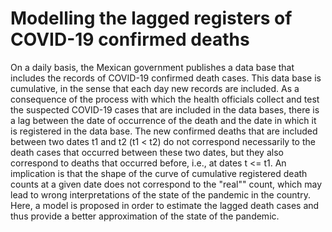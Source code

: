 # Modelling the lagged registers of COVID-19 confirmed deaths

On a daily basis, the Mexican government publishes a data base that includes the records of COVID-19 confirmed death cases. This data base is cumulative, in the sense that each day new records are included. As a consequence of the process with which the health officials collect and test the suspected COVID-19 cases that are included in the data bases, there is a lag between the date of occurrence of the death and the date in which it is registered in the data base. The new confirmed deaths that are included between two dates t1 and t2  (t1 < t2) do not correspond necessarily to the death cases that occurred between these two dates, but they also correspond to deaths that occurred before, i.e., at dates t <= t1. An implication is that the shape of the curve of cumulative registered death counts at a given date does not correspond to the "real"" count, which may lead to wrong interpretations of the state of the pandemic in the country. Here, a model is proposed in order to estimate the lagged death cases and thus provide a better approximation of the state of the pandemic. 
